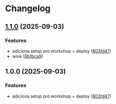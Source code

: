 # Changelog

## [1.1.0](https://github.com/zoedsoupe/scti-2025-status-api/compare/v1.0.0...v1.1.0) (2025-09-03)


### Features

* adiciona setup pro workshop + deploy ([803fd47](https://github.com/zoedsoupe/scti-2025-status-api/commit/803fd476f42d8f21af36640afab23f17e5129ce1))
* wow ([6b1bca9](https://github.com/zoedsoupe/scti-2025-status-api/commit/6b1bca999feadfa223ac587cbc8a90db0fc69453))

## 1.0.0 (2025-09-03)


### Features

* adiciona setup pro workshop + deploy ([803fd47](https://github.com/zoedsoupe/scti-2025-status-api/commit/803fd476f42d8f21af36640afab23f17e5129ce1))
